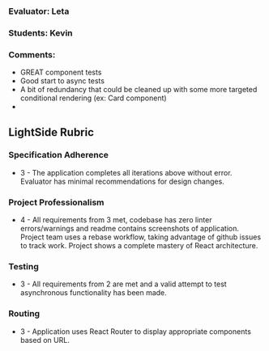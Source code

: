 ### Evaluator: Leta
### Students: Kevin
### Comments:

* GREAT component tests
* Good start to async tests
* A bit of redundancy that could be cleaned up with some more targeted conditional rendering (ex: Card component)
* 

## LightSide Rubric

### Specification Adherence

* 3 - The application completes all iterations above without error. Evaluator has minimal
  recommendations for design changes.

### Project Professionalism

* 4 - All requirements from 3 met, codebase has zero linter errors/warnings and
  readme contains screenshots of application. Project team uses a rebase
  workflow, taking advantage of github issues to track work. Project shows a
  complete mastery of React architecture.

### Testing

* 3 - All requirements from 2 are met and a valid attempt to test asynchronous functionality has been made.

### Routing

* 3 - Application uses React Router to display appropriate components based on URL.

